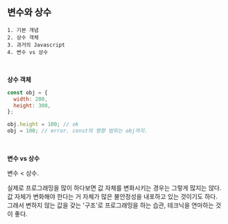 ## 변수와 상수

```
1. 기본 개념
2. 상수 객체
3. 과거의 Javascript
4. 변수 vs 상수
```

<br /> 

**상수 객체**

```js
const obj = {
  width: 200,
  height: 300,
};

obj.height = 100; // ok
obj = 100; // error. const의 영향 범위는 obj까지.
```

<br />

**변수 vs 상수**

변수 < 상수.

실제로 프로그래밍을 많이 하다보면 값 자체를 변화시키는 경우는 그렇게 많지는 않다. <br />
값 자체가 변화해야 한다는 거 자체가 많은 불안정성을 내포하고 있는 것이기도 하다. <br />
그래서 변하지 않는 값을 갖는 '구조'로 프로그래밍을 하는 습관, 테크닉을 연마하는 것이 좋다.
